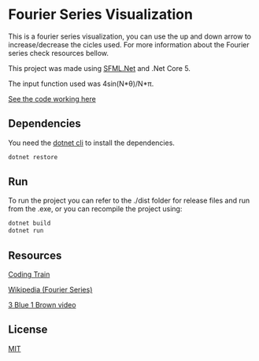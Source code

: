 # Fourier Series Visualization

This is a fourier series visualization, you can use the up and down arrow to increase/decrease the cicles used. For more information about the Fourier series check resources bellow.

This project was made using [SFML.Net](https://github.com/SFML/SFML.Net) and .Net Core 5.

The input function used was 4sin(N\*θ)/N\*π.

[See the code working here](https://youtu.be/48ubk-mK30Y)

## Dependencies

You need the [dotnet cli](https://dotnet.microsoft.com/download) to install the dependencies.

```bash
dotnet restore
```

## Run

To run the project you can refer to the ./dist folder for release files and run from the .exe, or you can recompile the project using:
```bash
dotnet build
dotnet run
```

## Resources

[Coding Train](https://github.com/CodingTrain/website/blob/main/CodingChallenges/CC_125_Fourier_Series/P5/sketch.js)

[Wikipedia (Fourier Series)](https://en.wikipedia.org/wiki/Fourier_series#Convergence)

[3 Blue 1 Brown video](https://www.youtube.com/watch?v=r6sGWTCMz2k&t=1130s&ab_channel=3Blue1Brown)

## License
[MIT](https://choosealicense.com/licenses/mit/)